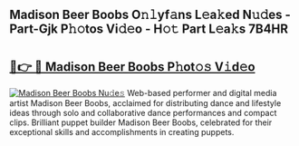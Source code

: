 ## Madison Beer Boobs O𝚗𝚕yf𝚊ns L𝚎a𝚔ed N𝚞𝚍es - Part-Gjk P𝚑𝚘tos Vi𝚍𝚎o - H𝚘𝚝 Part L𝚎a𝚔s 7B4HR

# <h2><a href="http://kf9lro5.oniu.top/?m=Madison+Beer+Boobs">🔗👉 🔴 Madison Beer Boobs P𝚑ot𝚘𝚜 V𝚒d𝚎o</a></h2>

[![Madison Beer Boobs Nu𝚍e𝚜](https://i.imgur.com/0qMVB7G.gif)](http://kf9lro5.oniu.top/?m=Madison+Beer+Boobs)
Web-based performer and digital media artist Madison Beer Boobs, acclaimed for distributing dance and lifestyle ideas through solo and collaborative dance performances and compact clips. Brilliant puppet builder Madison Beer Boobs, celebrated for their exceptional skills and accomplishments in creating puppets.  

